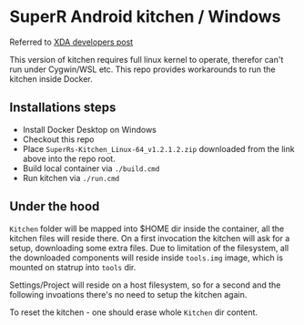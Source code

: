 # SuperR Android kitchen / Windows 

Referred to [XDA developers post](https://forum.xda-developers.com/t/linux-free-superrs-kitchen-v1-2-1-2-7-24-20.3597434/)

This version of kitchen requires full linux kernel to operate, therefor can't run under Cygwin/WSL etc. This repo provides workarounds to run the kitchen inside Docker. 

## Installations steps
 - Install Docker Desktop on Windows
 - Checkout this repo 
 - Place `SuperRs-Kitchen_Linux-64_v1.2.1.2.zip` downloaded from the link above into the repo root. 
 - Build local container via `./build.cmd`
 - Run kitchen via `./run.cmd`

## Under the hood
`Kitchen` folder will be mapped into $HOME dir inside the container, all the kitchen files will reside there. 
On a first invocation the kitchen will ask for a setup, downloading some extra files. Due to limitation of the filesystem, all the downloaded components will reside inside `tools.img` image, which is mounted on statrup into `tools` dir. 

Settings/Project will reside on a host filesystem, so for a second and the following invoations there's no need to setup the kitchen again. 

To reset the kitchen - one should erase whole `Kitchen` dir content. 

  

